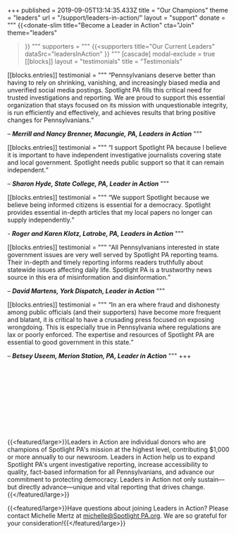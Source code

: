 +++
published = 2019-09-05T13:14:35.433Z
title = "Our Champions"
theme = "leaders"
url = "/support/leaders-in-action/"
layout = "support"
donate = """
{{<donate-slim
    title="Become a Leader in Action"
    cta="Join"
    theme="leaders"
>}}
"""
supporters = """
{{<supporters
  title="Our Current Leaders"
  dataSrc="leadersInAction"
>}}
"""
[cascade]
modal-exclude = true
[[blocks]]
layout = "testimonials"
title = "Testimonials"

[[blocks.entries]]
testimonial = """
  <q>Pennsylvanians deserve better than having to rely on shrinking, vanishing, and increasingly biased media and unverified social media postings.  Spotlight PA fills this critical need for trusted investigations and reporting.  We are proud to support this essential organization that stays focused on its mission with unquestionable integrity, is run efficiently and effectively, and achieves results that bring positive changes for Pennsylvanians.</q>
  
  *– **Merrill and Nancy Brenner, Macungie, PA, Leaders in Action*** 
"""

[[blocks.entries]]
testimonial = """
  <q>I support Spotlight PA because I believe it is important to have independent investigative journalists covering state and local government. Spotlight needs public support so that it can remain independent.</q>
  
  *– **Sharon Hyde, State College, PA, Leader in Action***
"""

[[blocks.entries]]
testimonial = """
  <q>We support Spotlight because we believe being informed citizens is essential for a democracy. Spotlight provides essential in-depth articles that my local papers no longer can supply independently.</q>
  
  *- **Roger and Karen Klotz, Latrobe, PA, Leaders in Action***
"""

[[blocks.entries]]
testimonial = """
  <q>All Pennsylvanians interested in state government issues are very well served by Spotlight PA reporting teams. Their in-depth and timely reporting informs readers truthfully about statewide issues affecting daily life. Spotlight PA is a trustworthy news source in this era of misinformation and disinformation.</q> 
  
  *– **David Martens, York Dispatch, Leader in Action***
  """

[[blocks.entries]]
testimonial = """
  <q>In an era where fraud and dishonesty among public officials (and their supporters) have become more frequent and blatant, it is critical to have a crusading press focused on exposing wrongdoing. This is especially true in Pennsylvania where regulations are lax or poorly enforced. The expertise and resources of Spotlight PA are essential to good government in this state.</q>
  
  *– **Betsey Useem, Merion Station, PA, Leader in Action***
"""
+++

<svg class=" w-52 h-26 float-right -mt-6 mb-2 ml-1 md:ml-2 md:w-auto md:h-52 xl:-mr-16">
  <use href="#leaders-in-action" />
</svg>

{{<featured/large>}}Leaders in Action are individual donors who are champions of Spotlight PA's mission at the highest level, contributing $1,000 or more annually to our newsroom. Leaders in Action help us to expand Spotlight PA's urgent investigative reporting, increase accessibility to quality, fact-based information for all Pennsylvanians, and advance our commitment to protecting democracy. Leaders in Action not only sustain—but directly advance—unique and vital reporting that drives change.{{</featured/large>}}

{{<featured/large>}}Have questions about joining Leaders in Action? Please contact Michelle Mertz at <a href="mailto:michelle@Spotlight PA.org">michelle@Spotlight PA.org</a>. We are so grateful for your consideration!{{</featured/large>}}